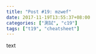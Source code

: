 ```yaml
---
title: "Post #19: mzwef"
date: 2017-11-19T13:55:37+08:00
categories: ["測試", "c19"]
tags: ["t19", "cheatsheet"]
---
```


text

